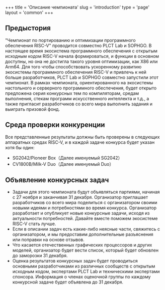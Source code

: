 +++
title = 'Описание чемпионата'
slug = 'introduction'
type = 'page'
layout = 'common'
+++

## Предыстория

"Чемпионат по портированию и оптимизации программного обеспечения RISC-V" проводится совместно PLCT Lab и SOPHGO. В настоящее время экосистема программного обеспечения с открытым исходным кодом RISC-V начала формироваться, и функции в основном доступны, но она не достигла такого уровня оптимизации, как X86 или Arm64. Для того чтобы способствовать ускоренному развитию экосистемы программного обеспечения RISC-V и привлечь к ней больше разработчиков, PLCT Lab  и SOPHGO совместно запустили этот чемпионат. В рамках чемпионата, ориентированного на экосистемы настольного и серверного программного обеспечения, будет открыто предложена серия конкурсных тем по компиляторам, средам выполнения, стекам программ искусственного интеллекта и т.д., а также пригласит разработчиков со всего мира выполнить задания и выиграть призовой фонд.


## Среда проверки конкуренции

Все представленные результаты должны быть проверены в следующих аппаратных средах RISC-V, и в каждой задаче конкурса будет указан хотя бы один: 

- SG2042/Pioneer Box（Далее именуемый SG2042）
- CV1800B/Milk-V Duo（Далее именуемый Duo）

## Объявление конкурсных задач

- Задачи для этого чемпионата будут объявляться партиями, начиная с 27 ноября и заканчивая 31 декабря. Организатор приглашает разработчиков со всего мира поделиться с организатором своими новыми идеями и потребностями во время конкурса. Организатор разработает и опубликует новые конкурсные задачи, исходя из актуальности потребностей. Давайте вместе поможем экосистеме RISC-V стать лучше.
- Если в описании задач есть какие-либо неясные части, свяжитесь с организатором, и мы предоставим дополнительные разъяснения или поправки на основе отзывов.
- Что касается отечественных графических процессоров и других моделей, организатор будет вести список, который будет обновлен до заморозки 31 декабря.
- Оценка результатов конкурсных задач будет проводиться основными разработчиками из различных сообществ с открытым исходным кодом, экспертами PLCT Lab и техническими экспертами спонсора. Информация о членах оценочной группы по каждому конкурсной задаче будет объявлена до 31 декабря.

